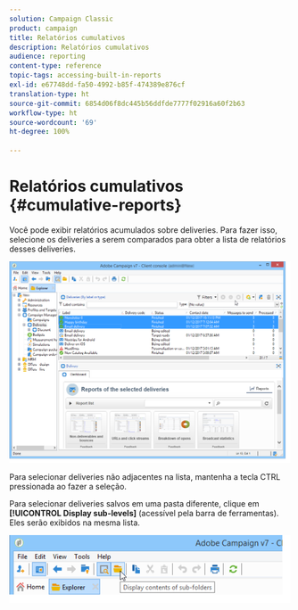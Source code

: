 ```yaml
---
solution: Campaign Classic
product: campaign
title: Relatórios cumulativos
description: Relatórios cumulativos
audience: reporting
content-type: reference
topic-tags: accessing-built-in-reports
exl-id: e67748dd-fa50-4992-b85f-474389e876cf
translation-type: ht
source-git-commit: 6854d06f8dc445b56ddfde7777f02916a60f2b63
workflow-type: ht
source-wordcount: '69'
ht-degree: 100%

---
```


# Relatórios cumulativos {#cumulative-reports}

Você pode exibir relatórios acumulados sobre deliveries. Para fazer isso, selecione os deliveries a serem comparados para obter a lista de relatórios desses deliveries.

![](assets/s_ncs_user_report_compare_tab.png)

Para selecionar deliveries não adjacentes na lista, mantenha a tecla CTRL pressionada ao fazer a seleção.

Para selecionar deliveries salvos em uma pasta diferente, clique em **[!UICONTROL Display sub-levels]** (acessível pela barra de ferramentas). Eles serão exibidos na mesma lista.

![](assets/s_ncs_user_display_children_icon.png)

